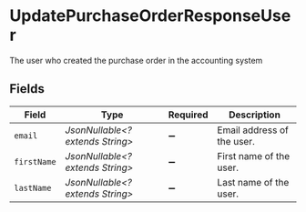 # UpdatePurchaseOrderResponseUser

The user who created the purchase order in the accounting system


## Fields

| Field                            | Type                             | Required                         | Description                      |
| -------------------------------- | -------------------------------- | -------------------------------- | -------------------------------- |
| `email`                          | *JsonNullable<? extends String>* | :heavy_minus_sign:               | Email address of the user.       |
| `firstName`                      | *JsonNullable<? extends String>* | :heavy_minus_sign:               | First name of the user.          |
| `lastName`                       | *JsonNullable<? extends String>* | :heavy_minus_sign:               | Last name of the user.           |
